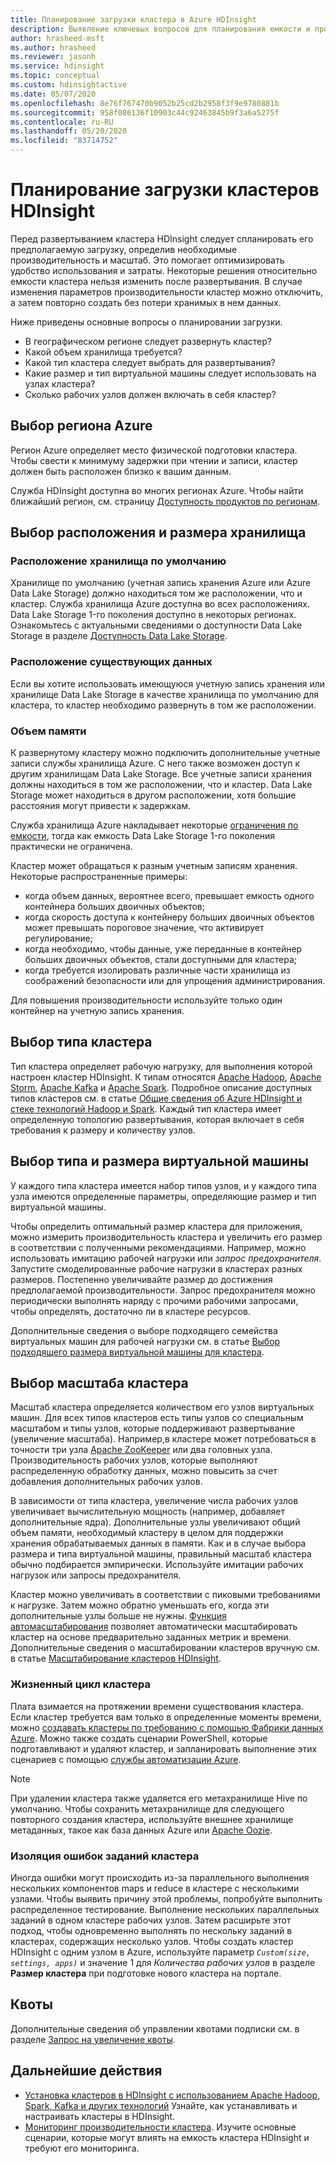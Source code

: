 ```yaml
---
title: Планирование загрузки кластера в Azure HDInsight
description: Выявление ключевых вопросов для планирования емкости и производительности кластера Azure HDInsight.
author: hrasheed-msft
ms.author: hrasheed
ms.reviewer: jasonh
ms.service: hdinsight
ms.topic: conceptual
ms.custom: hdinsightactive
ms.date: 05/07/2020
ms.openlocfilehash: 8e76f767470b9052b25cd2b2958f3f9e9780881b
ms.sourcegitcommit: 958f086136f10903c44c92463845b9f3a6a5275f
ms.contentlocale: ru-RU
ms.lasthandoff: 05/20/2020
ms.locfileid: "83714752"
---
```

# <a name="capacity-planning-for-hdinsight-clusters"></a>Планирование загрузки кластеров HDInsight

Перед развертыванием кластера HDInsight следует спланировать его предполагаемую загрузку, определив необходимые производительность и масштаб. Это помогает оптимизировать удобство использования и затраты. Некоторые решения относительно емкости кластера нельзя изменить после развертывания. В случае изменения параметров производительности кластер можно отключить, а затем повторно создать без потери хранимых в нем данных.

Ниже приведены основные вопросы о планировании загрузки.

* В географическом регионе следует развернуть кластер?
* Какой объем хранилища требуется?
* Какой тип кластера следует выбрать для развертывания?
* Какие размер и тип виртуальной машины следует использовать на узлах кластера?
* Сколько рабочих узлов должен включать в себя кластер?

## <a name="choose-an-azure-region"></a>Выбор региона Azure

Регион Azure определяет место физической подготовки кластера. Чтобы свести к минимуму задержки при чтении и записи, кластер должен быть расположен близко к вашим данным.

Служба HDInsight доступна во многих регионах Azure. Чтобы найти ближайший регион, см. страницу [Доступность продуктов по регионам](https://azure.microsoft.com/global-infrastructure/services/?products=hdinsight).

## <a name="choose-storage-location-and-size"></a>Выбор расположения и размера хранилища

### <a name="location-of-default-storage"></a>Расположение хранилища по умолчанию

Хранилище по умолчанию (учетная запись хранения Azure или Azure Data Lake Storage) должно находиться том же расположении, что и кластер. Служба хранилища Azure доступна во всех расположениях. Data Lake Storage 1-го поколения доступно в некоторых регионах. Ознакомьтесь с актуальными сведениями о доступности Data Lake Storage в разделе [Доступность Data Lake Storage](https://azure.microsoft.com/global-infrastructure/services/?products=storage).

### <a name="location-of-existing-data"></a>Расположение существующих данных

Если вы хотите использовать имеющуюся учетную запись хранения или хранилище Data Lake Storage в качестве хранилища по умолчанию для кластера, то кластер необходимо развернуть в том же расположении.

### <a name="storage-size"></a>Объем памяти

К развернутому кластеру можно подключить дополнительные учетные записи службы хранилища Azure. С него также возможен доступ к другим хранилищам Data Lake Storage. Все учетные записи хранения должны находиться в том же расположении, что и кластер. Data Lake Storage может находиться в другом расположении, хотя большие расстояния могут привести к задержкам.

Служба хранилища Azure накладывает некоторые [ограничения по емкости](../azure-resource-manager/management/azure-subscription-service-limits.md#storage-limits), тогда как емкость Data Lake Storage 1-го поколения практически не ограничена.

Кластер может обращаться к разным учетным записям хранения. Некоторые распространенные примеры:

* когда объем данных, вероятнее всего, превышает емкость одного контейнера больших двоичных объектов;
* когда скорость доступа к контейнеру больших двоичных объектов может превышать пороговое значение, что активирует регулирование;
* когда необходимо, чтобы данные, уже переданные в контейнер больших двоичных объектов, стали доступными для кластера;
* когда требуется изолировать различные части хранилища из соображений безопасности или для упрощения администрирования.

Для повышения производительности используйте только один контейнер на учетную запись хранения.

## <a name="choose-a-cluster-type"></a>Выбор типа кластера

Тип кластера определяет рабочую нагрузку, для выполнения которой настроен кластер HDInsight. К типам относятся [Apache Hadoop](./hadoop/apache-hadoop-introduction.md), [Apache Storm](./storm/apache-storm-overview.md), [Apache Kafka](./kafka/apache-kafka-introduction.md) и [Apache Spark](./spark/apache-spark-overview.md). Подробное описание доступных типов кластеров см. в статье [Общие сведения об Azure HDInsight и стеке технологий Hadoop и Spark](hdinsight-overview.md#cluster-types-in-hdinsight). Каждый тип кластера имеет определенную топологию развертывания, которая включает в себя требования к размеру и количеству узлов.

## <a name="choose-the-vm-size-and-type"></a>Выбор типа и размера виртуальной машины

У каждого типа кластера имеется набор типов узлов, и у каждого типа узла имеются определенные параметры, определяющие размер и тип виртуальной машины.

Чтобы определить оптимальный размер кластера для приложения, можно измерить производительность кластера и увеличить его размер в соответствии с полученными рекомендациями. Например, можно использовать имитацию рабочей нагрузки или *запрос предохранителя*. Запустите смоделированные рабочие нагрузки в кластерах разных размеров. Постепенно увеличивайте размер до достижения предполагаемой производительности. Запрос предохранителя можно периодически выполнять наряду с прочими рабочими запросами, чтобы определять, достаточно ли в кластере ресурсов.

Дополнительные сведения о выборе подходящего семейства виртуальных машин для рабочей нагрузки см. в статье [Выбор подходящего размера виртуальной машины для кластера](hdinsight-selecting-vm-size.md).

## <a name="choose-the-cluster-scale"></a>Выбор масштаба кластера

Масштаб кластера определяется количеством его узлов виртуальных машин. Для всех типов кластеров есть типы узлов со специальным масштабом и типы узлов, которые поддерживают развертывание (увеличение масштаба). Например,в кластере может потребоваться в точности три узла [Apache ZooKeeper](https://zookeeper.apache.org/) или два головных узла. Производительность рабочих узлов, которые выполняют распределенную обработку данных, можно повысить за счет добавления дополнительных рабочих узлов.

В зависимости от типа кластера, увеличение числа рабочих узлов увеличивает вычислительную мощность (например, добавляет дополнительные ядра). Дополнительные узлы увеличивают общий объем памяти, необходимый кластеру в целом для поддержки хранения обрабатываемых данных в памяти. Как и в случае выбора размера и типа виртуальной машины, правильный масштаб кластера обычно подбирается эмпирически. Используйте имитации рабочих нагрузок или запросы предохранителя.

Кластер можно увеличивать в соответствии с пиковыми требованиями к нагрузке. Затем можно обратно уменьшать его, когда эти дополнительные узлы больше не нужны. [Функция автомасштабирования](hdinsight-autoscale-clusters.md) позволяет автоматически масштабировать кластер на основе предварительно заданных метрик и времени. Дополнительные сведения о масштабировании кластеров вручную см. в статье [Масштабирование кластеров HDInsight](hdinsight-scaling-best-practices.md).

### <a name="cluster-lifecycle"></a>Жизненный цикл кластера

Плата взимается на протяжении времени существования кластера. Если кластер требуется вам только в определенные моменты времени, можно [создавать кластеры по требованию с помощью Фабрики данных Azure](hdinsight-hadoop-create-linux-clusters-adf.md). Можно также создать сценарии PowerShell, которые подготавливают и удаляют кластер, и запланировать выполнение этих сценариев с помощью [службы автоматизации Azure](https://azure.microsoft.com/services/automation/).

> [!NOTE]  
> При удалении кластера также удаляется его метахранилище Hive по умолчанию. Чтобы сохранить метахранилище для следующего повторного создания кластера, используйте внешнее хранилище метаданных, такое как база данных Azure или [Apache Oozie](https://oozie.apache.org/).

### <a name="isolate-cluster-job-errors"></a>Изоляция ошибок заданий кластера

Иногда ошибки могут происходить из-за параллельного выполнения нескольких компонентов maps и reduce в кластере с несколькими узлами. Чтобы выявить причину этой проблемы, попробуйте выполнить распределенное тестирование. Выполнение нескольких параллельных заданий в одном кластере рабочих узлов. Затем расширьте этот подход, чтобы одновременно выполнять по нескольку заданий в кластерах, содержащих несколько узлов. Чтобы создать кластер HDInsight с одним узлом в Azure, используйте параметр *`Custom(size, settings, apps)`* и значение 1 для *Количества рабочих узлов* в разделе **Размер кластера** при подготовке нового кластера на портале.

## <a name="quotas"></a>Квоты

Дополнительные сведения об управлении квотами подписки см. в разделе [Запрос на увеличение квоты](quota-increase-request.md).

## <a name="next-steps"></a>Дальнейшие действия

* [Установка кластеров в HDInsight с использованием Apache Hadoop, Spark, Kafka и других технологий](hdinsight-hadoop-provision-linux-clusters.md) Узнайте, как устанавливать и настраивать кластеры в HDInsight.
* [Мониторинг производительности кластера](hdinsight-key-scenarios-to-monitor.md). Изучите основные сценарии, которые могут влиять на емкость кластера HDInsight и требуют его мониторинга.
